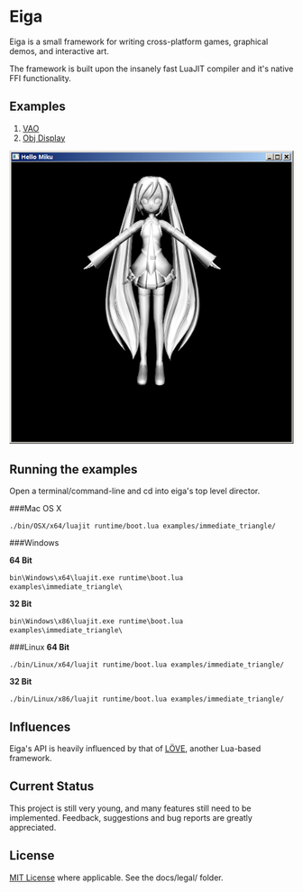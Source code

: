 # Eiga

Eiga is a small framework for writing cross-platform games, graphical demos, and interactive art.

The framework is built upon the insanely fast LuaJIT compiler and it's native FFI functionality.

## Examples

1. [VAO](https://github.com/find/eiga/tree/master/examples/vertex_array_object_cube_dx_matrix/)
2. [Obj Display](https://github.com/find/eiga/tree/master/examples/obj_display/)

  ![miku](https://raw.githubusercontent.com/find/eiga/master/examples/obj_display/miku.png)

## Running the examples

Open a terminal/command-line and cd into eiga's top level director.

###Mac OS X

    ./bin/OSX/x64/luajit runtime/boot.lua examples/immediate_triangle/

###Windows

__64 Bit__

    bin\Windows\x64\luajit.exe runtime\boot.lua examples\immediate_triangle\

__32 Bit__

    bin\Windows\x86\luajit.exe runtime\boot.lua examples\immediate_triangle\

###Linux
__64 Bit__

    ./bin/Linux/x64/luajit runtime/boot.lua examples/immediate_triangle/
__32 Bit__

    ./bin/Linux/x86/luajit runtime/boot.lua examples/immediate_triangle/

## Influences

Eiga's API is heavily influenced by that of [LÖVE](https://love2d.org/), another Lua-based framework.

## Current Status

This project is still very young, and many features still need to be implemented. Feedback, suggestions and bug reports are greatly appreciated.

## License

[MIT License](http://www.opensource.org/licenses/mit-license.html) where applicable. See the docs/legal/ folder.

